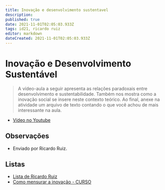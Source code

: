 ```yaml
---
title: Inovação e desenvolvimento sustentavel
description: 
published: true
date: 2021-11-01T02:05:03.933Z
tags: id21, ricardo ruiz
editor: markdown
dateCreated: 2021-11-01T02:05:03.933Z
---
```


# Inovação e Desenvolvimento Sustentável

> A vídeo-aula a seguir apresenta as relações paradoxais entre desenvolvimento e sustentabilidade. Também nos mostra como a inovação social se insere neste contexto teórico. Ao final, anexe na atividade um arquivo de texto contando o que você achou de mais interessante na aula.

 - [Vídeo no Youtube](https://www.youtube.com/watch?v=sxltn9fbGgc)

## Observações

- Enviado por Ricardo Ruiz.

## Listas

- [Lista de Ricardo Ruiz](/listas/ricardo-ruiz)
- [Como mensurar a inovação - CURSO](/recursos/como-mensurar-a-inovacao-curso)
